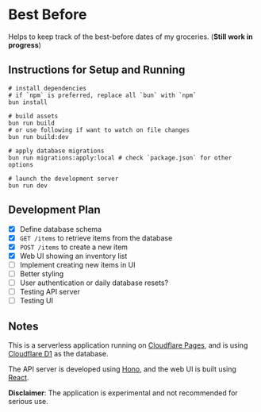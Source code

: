 # Best Before

Helps to keep track of the best-before dates of my groceries. (**Still work in progress**)

## Instructions for Setup and Running

```shell
# install dependencies
# if `npm` is preferred, replace all `bun` with `npm`
bun install

# build assets
bun run build
# or use following if want to watch on file changes
bun run build:dev

# apply database migrations
bun run migrations:apply:local # check `package.json` for other options

# launch the development server
bun run dev
```

## Development Plan

- [x] Define database schema
- [x] `GET /items` to retrieve items from the database
- [x] `POST /items` to create a new item
- [x] Web UI showing an inventory list
- [ ] Implement creating new items in UI
- [ ] Better styling
- [ ] User authentication or daily database resets?
- [ ] Testing API server
- [ ] Testing UI

## Notes

This is a serverless application running on
[Cloudflare Pages](https://developers.cloudflare.com/pages/), and is using
[Cloudflare D1](https://developers.cloudflare.com/d1/) as the database.

The API server is developed using [Hono](https://hono.dev), and the web UI is
built using [React](https://react.dev).

**Disclaimer**: The application is experimental and not recommended for serious
use.
